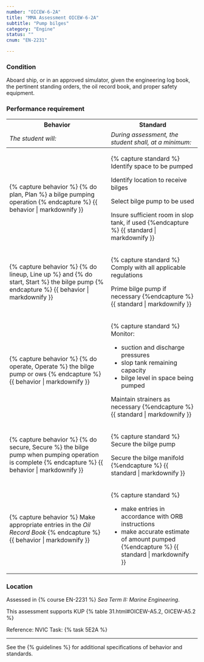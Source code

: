 ```yaml
---
number: "OICEW-6-2A"
title: "MMA Assessment OICEW-6-2A"
subtitle: "Pump bilges"
category: "Engine"
status: ""
cnum: "EN-2231"

---
```

### Condition

Aboard ship, or in an approved simulator, given the engineering log book, the pertinent standing orders, the oil record book, and proper safety equipment.

### Performance requirement 

<table width='100%' class='Guidelines'>
 <thead>
 <tr>
     <th class='thirty'>Behavior</th>
     <th class='seventy'>Standard</th>
 </tr>
 <tr>
     <td><em>The student will:</em></td>
     <td><em>During assessment, the student shall, at a minimum:</em></td>
 </tr>
 </thead>
 <tbody>
 

<tr><td>

{% capture behavior %}
{% do plan, Plan %} a bilge pumping operation
{% endcapture %}
{{ behavior | markdownify }}

</td><td>

{% capture standard %}
Identify space to be pumped

Identify location to receive bilges

Select bilge pump to be used

Insure sufficient room in slop tank, if used
{%endcapture %}
{{ standard | markdownify }}

</td></tr>



<tr><td>

{% capture behavior %}
{% do lineup, Line up %} and {% do start, Start %} the bilge pump
{% endcapture %}
{{ behavior | markdownify }}

</td><td>

{% capture standard %}
Comply with all applicable regulations

Prime bilge pump if necessary
{%endcapture %}
{{ standard | markdownify }}

</td></tr>



<tr><td>

{% capture behavior %}
{% do operate, Operate %} the bilge pump or ows
{% endcapture %}
{{ behavior | markdownify }}

</td><td>

{% capture standard %}
Monitor:

  * suction and discharge pressures
  * slop tank remaining capacity
  * bilge level in space being pumped

Maintain strainers as necessary
{%endcapture %}
{{ standard | markdownify }}

</td></tr>



<tr><td>

{% capture behavior %}
{% do secure, Secure %} the bilge pump when pumping operation is complete
{% endcapture %}
{{ behavior | markdownify }}

</td><td>

{% capture standard %}
Secure the bilge pump 

Secure the bilge manifold
{%endcapture %}
{{ standard | markdownify }}

</td></tr>



<tr><td>

{% capture behavior %}
Make appropriate entries in the *Oil Record Book*
{% endcapture %}
{{ behavior | markdownify }}

</td><td>

{% capture standard %}
* make entries in accordance with ORB instructions
* make accurate estimate of amount pumped
{%endcapture %}
{{ standard | markdownify }}

</td></tr>



 </tbody>
 </table>

### Location

Assessed in  {% course  EN-2231 %}  *Sea Term II: Marine Engineering*.

This assessment supports KUP {% table 31.html#OICEW-A5.2, OICEW-A5.2 %}

Reference: NVIC Task: {% task 5E2A  %}

***



See the {% guidelines %} for additional specifications of behavior and standards.